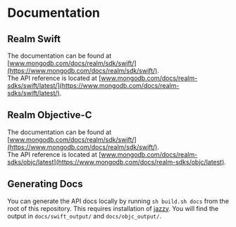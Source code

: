 # Documentation

## Realm Swift

The documentation can be found at [www.mongodb.com/docs/realm/sdk/swift/](https://www.mongodb.com/docs/realm/sdk/swift/).  
The API reference is located at [www.mongodb.com/docs/realm-sdks/swift/latest/](https://www.mongodb.com/docs/realm-sdks/swift/latest/).

## Realm Objective-C

The documentation can be found at [www.mongodb.com/docs/realm/sdk/swift/](https://www.mongodb.com/docs/realm/sdk/swift/).  
The API reference is located at [www.mongodb.com/docs/realm-sdks/objc/latest](https://www.mongodb.com/docs/realm-sdks/objc/latest).

## Generating Docs

You can generate the API docs locally by running `sh build.sh docs` from the root of this repository.
This requires installation of [jazzy](https://github.com/realm/jazzy/).
You will find the output in `docs/swift_output/` and `docs/objc_output/`.
